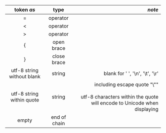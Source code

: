 
|token *as*| type | *note* |
|:---:|:---:|---:|
| = | operator ||
| < | operator ||
| > | operator ||
| { | open brace ||
| } | close brace ||
| utf-8 string without blank | string | blank for ' ', '\n', '\t', '\r'|
| utf-8 string within quote | string | including escape quote "\\""<br><br>utf-8 characters within the quote will encode to Unicode when displaying |
| empty | end of chain |  |
